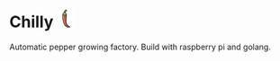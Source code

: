 # Chilly <img src="/frontend/img/pepper.png" width="32" height="32">
Automatic pepper growing factory. Build with raspberry pi and golang.
